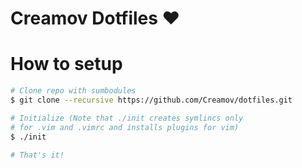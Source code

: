 # Creamov Dotfiles ♥️

# How to setup
```sh
# Clone repo with sumbodules
$ git clone --recursive https://github.com/Creamov/dotfiles.git

# Initialize (Note that ./init creates symlincs only 
# for .vim and .vimrc and installs plugins for vim)
$ ./init

# That's it!
```

